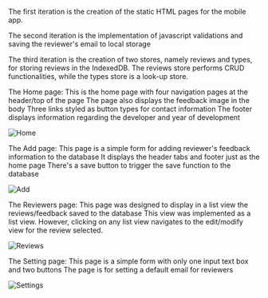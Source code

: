 The first iteration is the creation of the static HTML pages for the mobile app.

The second iteration is the implementation of javascript validations and saving the reviewer's email to local storage

The third iteration is the creation of two stores, namely reviews and types, for storing reviews in the IndexedDB. The reviews store performs CRUD functionalities, while the types store is a look-up store.

The Home page: 
This is the home page with four navigation pages at the header/top of the page
The page also displays the feedback image in the body
Three links styled as button types for contact information
The footer displays information regarding the developer and year of development

![Home](https://github.com/Johnstanley1/MobileWebApp/assets/124546871/e807a170-9ae9-4667-9ad1-7bb9a240179c)

The Add page:
This page is a simple form for adding reviewer's feedback information to the database
It displays the header tabs and footer just as the home page
There's a save button to trigger the save function to the database

![Add](https://github.com/Johnstanley1/MobileWebApp/assets/124546871/67d79d02-0ef5-4ba4-94b9-9e2af521a182)

The Reviewers page:
This page was designed to display in a list view the reviews/feedback saved to the database
This view was implemented as a list view. However, clicking on any list view navigates to the edit/modify view for the review selected.

![Reviews](https://github.com/Johnstanley1/MobileWebApp/assets/124546871/dfe9de4a-54b7-4145-ae04-039d8dc790e2)

The Setting page:
This page is a simple form with only one input text box and two buttons
The page is for setting a default email for reviewers

![Settings](https://github.com/Johnstanley1/MobileWebApp/assets/124546871/4acb9dda-21da-4671-9064-f9d661e0d751)
